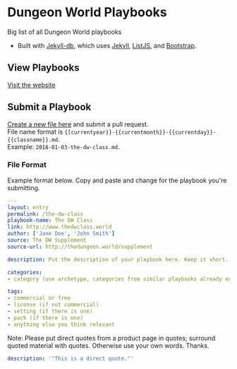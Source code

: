 # Dungeon World Playbooks

Big list of all Dungeon World playbooks

* Built with [Jekyll-db](https://github.com/rypan/jekyll-db), which uses [Jekyll](http://jekyllrb.com/), [ListJS](http://listjs.com/), and [Bootstrap](http://getbootstrap.com/).


## View Playbooks
[Visit the website](https://exposit.github.io/dw-playbooks/)

## Submit a Playbook
[Create a new file here](https://github.com/exposit/dw-playbooks/new/gh-pages/_posts) and submit a pull request.  
File name format is `{[currentyear}}-{{currentmonth}}-{{currentday}}-{{classname}}.md`.  
Example: `2018-01-03-the-dw-class.md`.

### File Format
Example format below. Copy and paste and change for the playbook you're submitting.

```yaml
---
layout: entry
permalink: /the-dw-class
playbook-name: The DW Class
link: http://www.thedwclass.world
author: ['Jane Doe', 'John Smith']
source: The DW Supplement
source-url: http://thedungeon.world/supplement

description: Put the description of your playbook here. Keep it short.

categories:
- category (use archetype, categories from similar playbooks already entered)

tags:
- commercial or free
- license (if not commercial)
- setting (if there is one)
- pack (if there is one)
- anything else you think relevant
```

Note: Please put direct quotes from a product page in quotes; surround quoted material with quotes. Otherwise use your own words. Thanks.

```yaml
description: '"This is a direct quote."'
```
